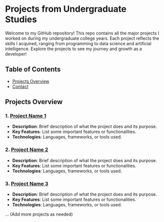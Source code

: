 # Projects from Undergraduate Studies

Welcome to my GitHub repository! This repo contains all the major projects I worked on during my undergraduate college years. Each project reflects the skills I acquired, ranging from programming to data science and artificial intelligence. Explore the projects to see my journey and growth as a developer!

## Table of Contents
- [Projects Overview](#projects-overview)
- [Contact](#contact)

## Projects Overview

### 1. [Project Name 1](link-to-project-folder)
   - **Description**: Brief description of what the project does and its purpose.
   - **Key Features**: List some important features or functionalities.
   - **Technologies**: Languages, frameworks, or tools used.

### 2. [Project Name 2](link-to-project-folder)
   - **Description**: Brief description of what the project does and its purpose.
   - **Key Features**: List some important features or functionalities.
   - **Technologies**: Languages, frameworks, or tools used.

### 3. [Project Name 3](link-to-project-folder)
   - **Description**: Brief description of what the project does and its purpose.
   - **Key Features**: List some important features or functionalities.
   - **Technologies**: Languages, frameworks, or tools used.

... (Add more projects as needed)
